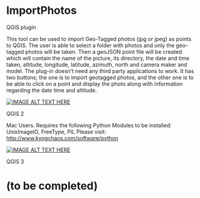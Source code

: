 ﻿# ImportPhotos

QGIS plugin

This tool can be used to import Geo-Tagged photos (jpg or jpeg) as points to QGIS. The user is able to select a folder with photos and only the geo-tagged photos will be taken. Then a geoJSON point file will be created which will contain the name of the picture, its directory, the date and time taken, altitude, longitude, latitude, azimuth, north and camera maker and model. The plug-in doesn’t need any third party applications to work. It has two buttons; the one is to import geotagged photos, and the other one is to be able to click on a point and display the photo along with information regarding the date time and altitude.

[![IMAGE ALT TEXT HERE](https://img.youtube.com/vi/Y3R8gHJUrrk/0.jpg)](https://www.youtube.com/watch?v=Y3R8gHJUrrk)

QGIS 2



Mac Users. Requires the following Python Modules to be installed: UnixImageIO, FreeType, PIL Please visit: http://www.kyngchaos.com/software/python

[![IMAGE ALT TEXT HERE](https://img.youtube.com/vi/Y3R8gHJUrrk/0.jpg)](https://www.youtube.com/watch?v=Y3R8gHJUrrk)



QGIS 3



(to be completed)
=======